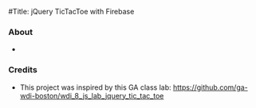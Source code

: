 #Title: jQuery TicTacToe with Firebase

### About
*


### Credits
* This project was inspired by this GA class lab: https://github.com/ga-wdi-boston/wdi_8_js_lab_jquery_tic_tac_toe

